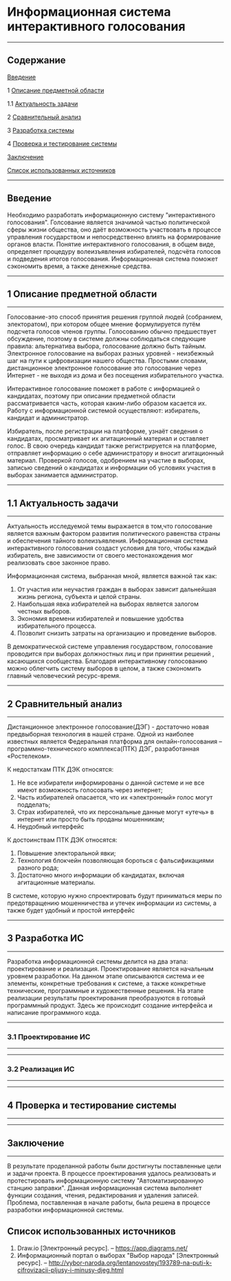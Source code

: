 # Информационная система интерактивного голосования
***

## Содержание

[Введение](#введение) 

1 [Описание предметной области](#предметная_область)

1.1 [Актуальность задачи](#актуальность)

2 [Сравнительный анализ ](#сравнительный_анализ)

3 [Разработка системы](#разработка_системы)

4 [Проверка и тестирование системы](#тестирование)

[Заключение](#заключение)

[Список использованных источников](#список_использованных_источников)

***

## Введение
Необходимо разработать информационную систему "интерактивного голосования". Голсование является значимой частью политической сферы жизни общества, оно даёт возможность участвовать в процессе управления государством и непосредственно влиять на формирование органов власти. Понятие интерактивного голосования, в общем виде, определяет процедуру волеизъявления избирателей, подсчёта голосов и подведения итогов голосования. Информационная система поможет сэкономить время, а также денежные средства.

***
## 1 Описание предметной области <a name="предметная_область"></a>
***
  
 Голосование-это способ принятия решения группой людей (собранием, электоратом), при котором общее мнение формулируется путём подсчета голосов членов группы. Голосованию обычно предшествует обсуждение, поэтому в системе должны соблюдаться следующие правила: альтернатива выбора, голосование должно быть  тайным. Электронное голосование на выборах разных уровней - неизбежный шаг на пути к цифровизации нашего общества. Простыми словами, дистанционное электронное голосование это голосование через Интернет - не выходя из дома и без посещения избирательного участка.
 
 Интерактивное голосование поможет в работе с информацией о кандидатах, поэтому при описании предметной области рассматривается часть, которая каким-либо образом касается их. Работу с информационной системой осуществляют: избиратель, кандидат и администратор.
 
 Избиратель, после регистрации на платформе, узнаёт сведения о кандидатах, просматривает их агитационный материал и оставляет голос. В свою очередь кандидат также регистрируется на платформе, отправляет информацию о себе администратору и вносит агитационный материал. Проверкой голосов, одобрением на участие в выборах, записью сведений о кандидатах и информации об условиях участия в выборах занимается администратор. 
 
 ***
 ## 1.1 Актуальность задачи <a name="актуальность"></a>
 ***
 
 Актуальность исследуемой темы выражается в том,что голосование является важным фактором развития политического равенства страны и обеспечения тайного волеизъявления. Информационная система интерактивного голосования создаст условия для того, чтобы каждый избиратель, вне зависимости от своего местонахождения мог реализовать свое законное право.
 
 Информационная система, выбранная мной, является важной так как:
 1) От участия или неучастия граждан в выборах зависит дальнейшая жизнь региона, субъекта и целой страны.
 2) Наибольшая явка избирателей на выборах является залогом честных выборов.
 3) Экономия времени избирателей и повышение удобства избирательного процесса.
 4) Позволит снизить затраты на организацию и проведение выборов.

В демократической системе управления государством, голосование проводится при выборах должностных лиц и при принятии решений , касающихся сообщества. Благодаря интерактивному голосованию можно облегчить систему выборов в целом, а также сэкономить главный человеческий ресурс-время.
 
 ***
 ## 2 Сравнительный анализ <a name="актуальность"></a>
 ***
 
  Дистанционное электронное голосование(ДЭГ) - достаточно новая предвыборная технология в нашей стране. Одной из наиболее известных является Федеральная платформа для онлайн-голосования – программно-технического комплекса(ПТК) ДЭГ, разработанная «Ростелеком». 
  
К недостаткам ПТК ДЭК относятся:
1) Не все избиратели информированы о данной системе и не все имеют возможность голосовать через интернет;
2) Часть избирателей опасается, что их «электронный» голос могут подделать;
3) Страх избирателей, что их персональные данные могут «утечь» в интернет или просто быть проданы мошенникам;
4) Неудобный интерфейс

К достоинствам ПТК ДЭК относятся:
1) Повышение электоральной явки;
2) Технология блокчейн позволяющая бороться с фальсификациями разного рода;
3) Достаточно много информации об кандидатах, включая агитационные материалы.

В системе, которую нужно спроектировать будут приниматься меры по предотвращению мошенничества и утечек информации из системы, а также будет удобный и простой интерфейс 
 
 ***

 ## 3 Разработка ИС <a name="актуальность"></a>
 ***
 Разработка информационной системы делится на два этапа: проектирование и реализация. Проектирование является начальным уровнем разработки. На данном этапе описываются система и ее элементы, конкретные требования к системе, а также конкретные технические, программные и художественные решения. 
 На этапе реализации результаты проектирования преобразуются в готовый программный продукт. Здесь же происходит создание интерфейса и написание программного кода.
 
 
 ***
 
 ### 3.1 Проектирование ИС <a name="актуальность"></a>
 ***
 
 
 ***
 
 ### 3.2 Реализация ИС <a name="актуальность"></a>
 ***

 
 ***
 
 ## 4 Проверка и тестирование системы <a name="тестирование"></a>
 ***
 
 
 
 

***
 ## Заключение <a name="заключение"></a>
***

В результате проделанной работы были достигнуты поставленные цели и задачи проекта. В процессе проектирования удалось реализовать и протестировать информационную систему "Автоматизированную станцию заправки". Данная информационная система выполняет функции создания, чтения, редактирования и удаления записей. Проблема, поставленная в начале работы, была решена в процессе разработки информационной системы.
 
 ## Список использованных источников <a name="список_использованных_источников"></a>
 
1. Draw.io [Электронный ресурс]. – https://app.diagrams.net/
2. Информационный портал о выборах "Выбор народа" [Электронный ресурс]. – http://vybor-naroda.org/lentanovostey/193789-na-puti-k-cifrovizacii-pljusy-i-minusy-djeg.html
 
